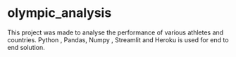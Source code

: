 # olympic_analysis
This project was made to analyse the performance of various athletes and countries. Python , Pandas, Numpy , Streamlit  and Heroku is used for end to end solution.
